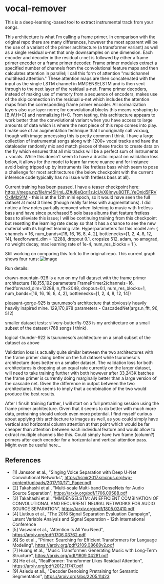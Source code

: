 # vocal-remover

This is a deep-learning-based tool to extract instrumental track from your songs.

This architecture is what I'm calling a frame primer. In comparison with the original repo there are many differences, however the most apparent will be the use of a variant of the primer architecture (a transformer variant) as well as a single residual u-net that only downsamples on one dimension. Each encoder and decoder in the residual u-net is followed by either a frame primer encoder or a frame primer decoder. Frame primer modules extract a specified number of channels from the convolutional feature maps and then calculates attention in parallel; I call this form of attention "multichannel multihead attention." These attention maps are then concatenated with the input as the single LSTM channel in MMDENSELSTM and is then sent through to the next layer of the residual u-net. Frame primer decoders, instead of making use of memory from a sequence of encoders, makes use of the skip connection in the residual u-net which includes the attention maps from the corresponding frame primer encoder. All normalization layers also use layer norm; for convolutional blocks this means reshaping to [B,W,H\*C] and normalizing H\*C. From testing, this architecture appears to work better than the convolutional variant when you have access to large amounts of data which is where the next piece of this repo comes into play. I make use of an augmentation technique that I unoriginally call voxaug, though with image processing this is pretty common I think. I have a large collection of instrumental songs along with 1200+ vocal tracks and have the dataloader randomly mix and match pieces of these tracks to create data on the fly which ensures that all mix tracks will be a perfect sum of instruments + vocals. While this doesn't seem to have a drastic impact on validation loss below, it allows for the model to learn far more nuance and for instance avoid being tripped up by instruments like fretless bass which seem to pose a challenge for most architectures (the below checkpoint with the current inference code typically has no issue with fretless bass at all).

Current training has been paused, I have a teaser checkpoint here: https://mega.nz/file/m45HmLJZ#J8eQqrI1zJcUvX8Imyu8OTF_YeOnjd5FRVOxIMIz91M - this is at the 12th mini epoch, so it would have seen the full dataset at most 3 times (though really far less with augmentations). I did notice a few notes partially removed when listening to music with fretless bass and have since purchased 5 solo bass albums that feature fretless bass to alleviate this issue; I will be continuing training from this checkpoint but resetting the learning rate decay so that it has a chance to see the new material with its highest learning rate. Hyperparameters for this model are: { channels = 16, num_bands=[16, 16, 16, 8, 4, 2], bottlenecks=[1, 2, 4, 8, 12, 14], feedforward_dim = 12288, dropout 0.1, cropsize 512, adam, no amsgrad, no weight decay, max learning rate of 1e-4, num_res_blocks = 1 }.

Still working on comparing this fork to the original repo. This current graph shows four runs: ![image](https://user-images.githubusercontent.com/30326384/183276706-242271c0-b519-4349-9d71-1cbaa10d2589.png)

Run details:

drawn-mountain-926 is a run on my full dataset with the frame primer architecture 118,155,192 parameters FramePrimer2(channels=16, feedforward_dim=12288, n_fft=2048, dropout=0.1, num_res_blocks=1, num_bands=[16, 16, 16, 8, 4, 2], bottlenecks=[1, 2, 4, 8, 12, 14])

pleasant-gorge-925 is tsurumeso's architecture that obviously heavily heavily inspired mine. 129,170,978 parameters - CascadedNet(args.n_fft, 96, 512)

smaller dataset tests:
silvery-butterfly-923 is my architecture on a small subset of the dataset (768 songs I think).

logical-thunder-922 is tsurumeso's architecture on a small subset of the dataset as above

Validation loss is actually quite similar between the two architectures with the frame primer doing better on the full dataset while tsurumeso's architecture does better on a smaller dataset. The validation loss for both architectures is dropping at an equal rate currently on the larger dataset, will need to take training further with both however after 33,243K batches the frame primer is currently doing marginally better than a large version of the cascade net. Given the difference in output between the two architectures, this seems to imply that a combination of the two would produce the best results.

After I finsih training further, I will start on a full pretraining session using the frame primer architecture. Given that it seems to do better with much more data, pretraining should unlock even more potential. I find myself curious about applying this architecture to images as well, as you could simply have vertical and horizontal column attention at that point which would be far cheaper than attention between each individual feature and would allow to extract multiple channels like this. Could simply have two frame (column?) primers after each encoder for a horizontal and vertical attention pass. Might even be useful here...

## References
- [1] Jansson et al., "Singing Voice Separation with Deep U-Net Convolutional Networks", https://ismir2017.smcnus.org/wp-content/uploads/2017/10/171_Paper.pdf
- [2] Takahashi et al., "Multi-scale Multi-band DenseNets for Audio Source Separation", https://arxiv.org/pdf/1706.09588.pdf
- [3] Takahashi et al., "MMDENSELSTM: AN EFFICIENT COMBINATION OF CONVOLUTIONAL AND RECURRENT NEURAL NETWORKS FOR AUDIO SOURCE SEPARATION", https://arxiv.org/pdf/1805.02410.pdf
- [4] Liutkus et al., "The 2016 Signal Separation Evaluation Campaign", Latent Variable Analysis and Signal Separation - 12th International Conference
- [5] Vaswani et al., "Attention Is All You Need", https://arxiv.org/pdf/1706.03762.pdf
- [6] So et al., "Primer: Searching for Efficient Transformers for Language Modeling", https://arxiv.org/pdf/2109.08668v2.pdf
- [7] Huang et al., "Music Transformer: Generating Music with Long-Term Structure", https://arxiv.org/pdf/1809.04281.pdf
- [8] He et al., "RealFormer: Transformer Likes Residual Attention", https://arxiv.org/pdf/2012.11747.pdf
- [9] Asiedu et all., "Decoder Denoising Pretraining for Semantic Segmentation", https://arxiv.org/abs/2205.11423
